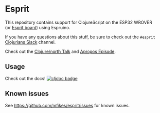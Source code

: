 # Esprit
This repository contains support for ClojureScript on the ESP32 WROVER (or [Esprit board](https://github.com/mfikes/esprit-board)) using Espruino.

If you have any questions about this stuff, be sure to check out the `#esprit` [Clojurians Slack](https://clojurians.net) channel.

Check out the [Clojure/north Talk](https://youtu.be/u1jr4v7dhoo) and [Apropos Episode](https://youtu.be/J0wF92Zvq2c).

## Usage
Check out the docs! 
[![cljdoc badge](https://cljdoc.org/badge/esprit/esprit)](https://cljdoc.org/d/esprit/esprit/CURRENT)

## Known issues

See https://github.com/mfikes/esprit/issues for known issues.
